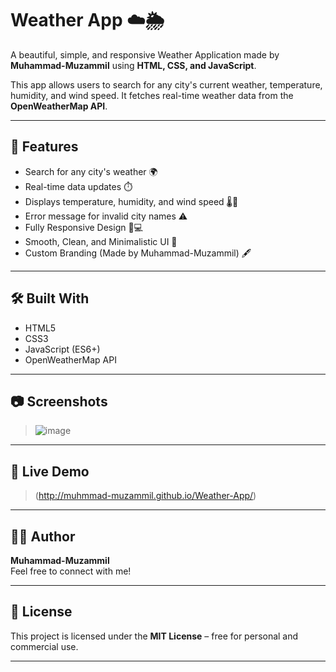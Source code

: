 # Weather App ☁️🌦️

A beautiful, simple, and responsive Weather Application made by **Muhammad-Muzammil** using **HTML, CSS, and JavaScript**.

This app allows users to search for any city's current weather, temperature, humidity, and wind speed. It fetches real-time weather data from the **OpenWeatherMap API**.

---

## 🚀 Features

- Search for any city's weather 🌍
- Real-time data updates ⏱️
- Displays temperature, humidity, and wind speed 🌡️💨
- Error message for invalid city names ⚠️
- Fully Responsive Design 📱💻
- Smooth, Clean, and Minimalistic UI 🎨
- Custom Branding (Made by Muhammad-Muzammil) 🖋️

---

## 🛠️ Built With

- HTML5
- CSS3
- JavaScript (ES6+)
- OpenWeatherMap API

---

## 📷 Screenshots

> ![image](https://github.com/user-attachments/assets/6dc2ed62-9079-4473-9760-c98a2fdaff07)


---

## 🔗 Live Demo

>(http://muhmmad-muzammil.github.io/Weather-App/)

---

## 🧑‍💻 Author

**Muhammad-Muzammil**  
Feel free to connect with me!

---

## 📜 License

This project is licensed under the **MIT License** – free for personal and commercial use.

---
